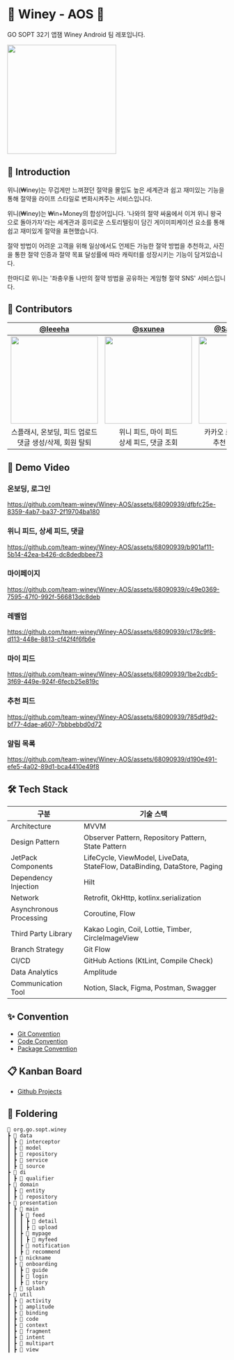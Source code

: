 # 👑 Winey - AOS 💸

GO SOPT 32기 앱잼 Winey Android 팀 레포입니다.

<img width="250" src="https://github.com/team-winey/Winey-AOS/assets/68090939/d9f94086-84f5-4ef2-80b4-acf27b59c21b"/>

## 💁 Introduction

위니(₩iney)는 무겁게만 느껴졌던 절약을 몰입도 높은 세계관과 쉽고 재미있는 기능을 통해 절약을 라이프 스타일로 변화시켜주는 서비스입니다.

위니(₩iney)는 ₩in+Money의 합성어입니다. '나와의 절약 싸움에서 이겨 위니 왕국으로 돌아가자'라는 세계관과 흥미로운 스토리텔링이 담긴 게이미피케이션 요소를 통해 쉽고
재미있게 절약을 표현했습니다.

절약 방법이 어려운 고객을 위해 일상에서도 언제든 가능한 절약 방법을 추천하고, 사진을 통한 절약 인증과 절약 목표 달성률에 따라 캐릭터를 성장시키는 기능이 담겨있습니다.

한마디로 위니는 '좌충우돌 나만의 절약 방법을 공유하는 게임형 절약 SNS' 서비스입니다.

## 🌱 Contributors

|                                          [@leeeha](https://github.com/leeeha)                                          |                                          [@sxunea](https://github.com/sxunea)                                          |                                     [@Sangwook123](https://github.com/Sangwook123)                                     |
|:----------------------------------------------------------------------------------------------------------------------:|:----------------------------------------------------------------------------------------------------------------------:|:----------------------------------------------------------------------------------------------------------------------:|
| <img width="200" src="https://github.com/team-winey/Winey-AOS/assets/68090939/c393f52d-2e3f-42c8-9f38-a935184831f1" /> | <img width="200" src="https://github.com/team-winey/Winey-AOS/assets/68090939/7eb22b00-ef67-4ad0-9ae9-1bc5e579524b" /> | <img width="200" src="https://github.com/team-winey/Winey-AOS/assets/68090939/352352e9-9a4c-4de8-8fdb-dc73c26a271e" /> |
|                                         스플래시, 온보딩, 피드 업로드 <br> 댓글 생성/삭제, 회원 탈퇴                                         |                                             위니 피드, 마이 피드 <br> 상세 피드, 댓글 조회                                             |                                            카카오 로그인, 마이페이지 <br> 추천 피드, 알림 목록                                            |

## 📸 Demo Video

### 온보딩, 로그인

https://github.com/team-winey/Winey-AOS/assets/68090939/dfbfc25e-8359-4ab7-ba37-2f19704ba180

### 위니 피드, 상세 피드, 댓글

https://github.com/team-winey/Winey-AOS/assets/68090939/b901af11-5b14-42ea-b426-dc8dedbbee73

### 마이페이지

https://github.com/team-winey/Winey-AOS/assets/68090939/c49e0369-7595-47f0-992f-566813dc8deb

### 레벨업

https://github.com/team-winey/Winey-AOS/assets/68090939/c178c9f8-d113-448e-8813-cf42f4f6fb6e

### 마이 피드

https://github.com/team-winey/Winey-AOS/assets/68090939/1be2cdb5-3f69-449e-924f-6fecb25e819c

### 추천 피드

https://github.com/team-winey/Winey-AOS/assets/68090939/785df9d2-bf77-4dae-a607-7bbbebbd0d72

### 알림 목록

https://github.com/team-winey/Winey-AOS/assets/68090939/d190e491-efe5-4a02-89d1-bca4410e49f8

## 🛠 Tech Stack

| 구분                      | 기술 스택                                                                     |
|-------------------------|---------------------------------------------------------------------------|
| Architecture            | MVVM                                                                      |
| Design Pattern          | Observer Pattern, Repository Pattern, State Pattern                       |
| JetPack Components      | LifeCycle, ViewModel, LiveData, StateFlow, DataBinding, DataStore, Paging |
| Dependency Injection    | Hilt                                                                      |
| Network                 | Retrofit, OkHttp, kotlinx.serialization                                     |
| Asynchronous Processing | Coroutine, Flow                                                           |
| Third Party Library     | Kakao Login, Coil, Lottie, Timber, CircleImageView                        |
| Branch Strategy         | Git Flow                                                                  |
| CI/CD                   | GitHub Actions (KtLint, Compile Check)                                    |
| Data Analytics          | Amplitude                                                                 |
| Communication Tool      | Notion, Slack, Figma, Postman, Swagger                                    |

## ✨ Convention

- [Git Convention](https://www.notion.so/Git-Convention-8b890a83aed94c9fbf727b4088bc2670?pvs=4)
- [Code Convention](https://www.notion.so/Code-Convention-d39ec34c2d1240f297f6027b8f9839c3?pvs=4)
- [Package Convention](https://www.notion.so/Package-Convention-b5a7ccc1f2b64f5d86ea9fc9179b7516?pvs=4)

## 📋 Kanban Board

- [Github Projects](https://github.com/orgs/team-winey/projects/2)

## 📂 Foldering

```
📂 org.go.sopt.winey
┣ 📂 data
┃ ┣ 📂 interceptor
┃ ┣ 📂 model
┃ ┣ 📂 repository
┃ ┣ 📂 service
┃ ┣ 📂 source
┣ 📂 di
┃ ┣ 📂 qualifier
┣ 📂 domain
┃ ┣ 📂 entity
┃ ┣ 📂 repository
┣ 📂 presentation
┃ ┣ 📂 main
┃ ┃ ┣ 📂 feed
┃ ┃ ┃ ┣ 📂 detail
┃ ┃ ┃ ┣ 📂 upload
┃ ┃ ┣ 📂 mypage
┃ ┃ ┃ ┣ 📂 myfeed
┃ ┃ ┣ 📂 notification
┃ ┃ ┣ 📂 recommend
┃ ┣ 📂 nickname
┃ ┣ 📂 onboarding
┃ ┃ ┣ 📂 guide
┃ ┃ ┣ 📂 login
┃ ┃ ┣ 📂 story
┃ ┣ 📂 splash
┣ 📂 util
┃ ┣ 📂 activity
┃ ┣ 📂 amplitude
┃ ┣ 📂 binding
┃ ┣ 📂 code
┃ ┣ 📂 context
┃ ┣ 📂 fragment
┃ ┣ 📂 intent
┃ ┣ 📂 multipart
┃ ┣ 📂 view
```
